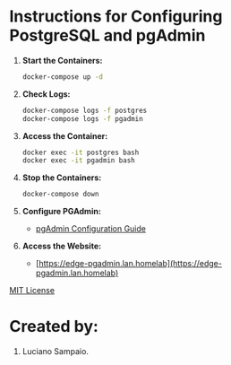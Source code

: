 # Instructions for Configuring PostgreSQL and pgAdmin

1. **Start the Containers:**
    ```bash
    docker-compose up -d
    ```

1. **Check Logs:**
    ```bash
    docker-compose logs -f postgres
    docker-compose logs -f pgadmin
    ```

1. **Access the Container:**
    ```bash
    docker exec -it postgres bash
    docker exec -it pgadmin bash
    ```

1. **Stop the Containers:**
    ```bash
    docker-compose down
    ```

1. **Configure PGAdmin:**
    - [pgAdmin Configuration Guide](pgadmin.md)

1. **Access the Website:**
    - [https://edge-pgadmin.lan.homelab](https://edge-pgadmin.lan.homelab)

[MIT License](LICENSE "MIT License")

# Created by:

1. Luciano Sampaio.
